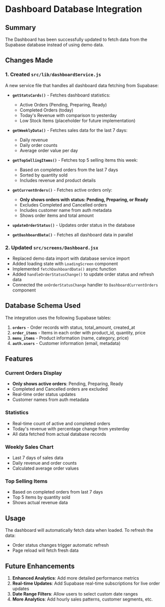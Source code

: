 # Dashboard Database Integration

## Summary

The Dashboard has been successfully updated to fetch data from the Supabase database instead of using demo data.

## Changes Made

### 1. Created `src/lib/dashboardService.js`
A new service file that handles all dashboard data fetching from Supabase:

- **`getStatsCards()`** - Fetches dashboard statistics:
  - Active Orders (Pending, Preparing, Ready)
  - Completed Orders (today)
  - Today's Revenue with comparison to yesterday
  - Low Stock Items (placeholder for future implementation)

- **`getWeeklyData()`** - Fetches sales data for the last 7 days:
  - Daily revenue
  - Daily order counts
  - Average order value per day

- **`getTopSellingItems()`** - Fetches top 5 selling items this week:
  - Based on completed orders from the last 7 days
  - Sorted by quantity sold
  - Includes revenue and product details

- **`getCurrentOrders()`** - Fetches active orders only:
  - **Only shows orders with status: Pending, Preparing, or Ready**
  - Excludes Completed and Cancelled orders
  - Includes customer name from auth metadata
  - Shows order items and total amount

- **`updateOrderStatus()`** - Updates order status in the database

- **`getDashboardData()`** - Fetches all dashboard data in parallel

### 2. Updated `src/screens/Dashboard.jsx`

- Replaced demo data import with database service import
- Added loading state with `LoadingScreen` component
- Implemented `fetchDashboardData()` async function
- Added `handleOrderStatusChange()` to update order status and refresh data
- Connected the `onOrderStatusChange` handler to `DashboardCurrentOrders` component

## Database Schema Used

The integration uses the following Supabase tables:

1. **`orders`** - Order records with status, total_amount, created_at
2. **`order_items`** - Items in each order with product_id, quantity, price
3. **`menu_items`** - Product information (name, category, price)
4. **`auth.users`** - Customer information (email, metadata)

## Features

### Current Orders Display
- **Only shows active orders**: Pending, Preparing, Ready
- Completed and Cancelled orders are excluded
- Real-time order status updates
- Customer names from auth metadata

### Statistics
- Real-time count of active and completed orders
- Today's revenue with percentage change from yesterday
- All data fetched from actual database records

### Weekly Sales Chart
- Last 7 days of sales data
- Daily revenue and order counts
- Calculated average order values

### Top Selling Items
- Based on completed orders from last 7 days
- Top 5 items by quantity sold
- Shows actual revenue data

## Usage

The dashboard will automatically fetch data when loaded. To refresh the data:
- Order status changes trigger automatic refresh
- Page reload will fetch fresh data

## Future Enhancements

1. **Enhanced Analytics**: Add more detailed performance metrics
2. **Real-time Updates**: Add Supabase real-time subscriptions for live order updates
3. **Date Range Filters**: Allow users to select custom date ranges
4. **More Analytics**: Add hourly sales patterns, customer segments, etc.
